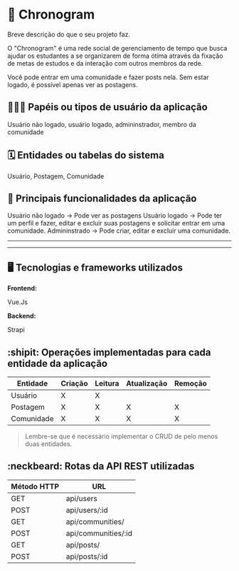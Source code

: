 # :checkered_flag: Chronogram

Breve descrição do que o seu projeto faz.

O "Chronogram" é uma rede social de gerenciamento de tempo que busca ajudar os estudantes a se organizarem de forma ótima através da fixação de metas de estudos e da interação com outros membros da rede.

Você pode entrar em uma comunidade e fazer posts nela. Sem estar logado, é possível apenas ver as postagens.


## :people_holding_hands: Papéis ou tipos de usuário da aplicação

Usuário não logado, usuário logado, admininstrador, membro da comunidade


## :spiral_calendar: Entidades ou tabelas do sistema

Usuário, Postagem, Comunidade

## :triangular_flag_on_post:	 Principais funcionalidades da aplicação

Usuário não logado -> Pode ver as postagens
Usuário logado -> Pode ter um perfil e fazer, editar e excluir suas postagens e solicitar entrar em uma comunidade.
Admininstrado -> Pode criar, editar e excluir uma comunidade. 


----



----

## :desktop_computer: Tecnologias e frameworks utilizados

**Frontend:**

Vue.Js

**Backend:**

 Strapi


## :shipit: Operações implementadas para cada entidade da aplicação


| Entidade| Criação | Leitura | Atualização | Remoção |
| --- | --- | --- | --- | --- |
| Usuário | X  | X |  |  |
| Postagem | X | X | X | X |
| Comunidade | X | X | X | X |




> Lembre-se que é necessário implementar o CRUD de pelo menos duas entidades.

## :neckbeard: Rotas da API REST utilizadas

| Método HTTP | URL |
| --- | --- |
| GET | api/users |
| POST | api/users/:id |
| GET | api/communities/ |
| POST | api/communities/:id |
| GET | api/posts/ |
| POST | api/posts/:id |
